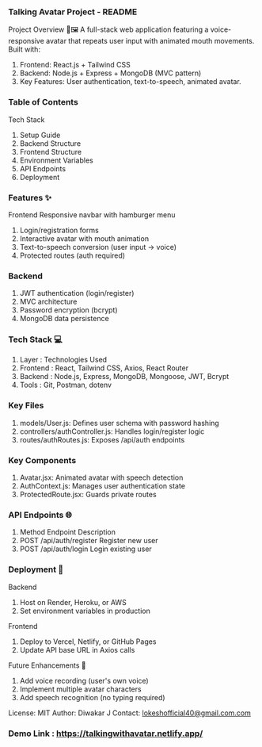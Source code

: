 ### Talking Avatar Project - README
Project Overview 🎤🖼️
A full-stack web application featuring a voice-responsive avatar that repeats user input with animated mouth movements. Built with:

1. Frontend: React.js + Tailwind CSS
2. Backend: Node.js + Express + MongoDB (MVC pattern)
3. Key Features: User authentication, text-to-speech, animated avatar.

### Table of Contents
Tech Stack

1. Setup Guide
2. Backend Structure
3. Frontend Structure
4. Environment Variables
5. API Endpoints
6. Deployment

### Features ✨
Frontend
Responsive navbar with hamburger menu

1. Login/registration forms
2. Interactive avatar with mouth animation
3. Text-to-speech conversion (user input → voice)
4. Protected routes (auth required)

### Backend

1. JWT authentication (login/register)
2. MVC architecture
3. Password encryption (bcrypt)
4. MongoDB data persistence

### Tech Stack 💻

1. Layer : 	Technologies Used
2. Frontend :	React, Tailwind CSS, Axios, React Router
3. Backend :	Node.js, Express, MongoDB, Mongoose, JWT, Bcrypt
4. Tools :	Git, Postman, dotenv

### Key Files

1. models/User.js: Defines user schema with password hashing
2. controllers/authController.js: Handles login/register logic
3. routes/authRoutes.js: Exposes /api/auth endpoints

### Key Components

1. Avatar.jsx: Animated avatar with speech detection
2. AuthContext.js: Manages user authentication state
3. ProtectedRoute.jsx: Guards private routes

### API Endpoints 🌐

1. Method	Endpoint	Description
2. POST	/api/auth/register	Register new user
3. POST	/api/auth/login	Login existing user

### Deployment 🚀
Backend
1. Host on Render, Heroku, or AWS
2. Set environment variables in production

Frontend

1. Deploy to Vercel, Netlify, or GitHub Pages
2. Update API base URL in Axios calls

Future Enhancements 🔮

1. Add voice recording (user's own voice)
2. Implement multiple avatar characters
3. Add speech recognition (no typing required)

License: MIT
Author: Diwakar J
Contact: lokeshofficial40@gmail.com.com

### Demo Link : https://talkingwithavatar.netlify.app/
